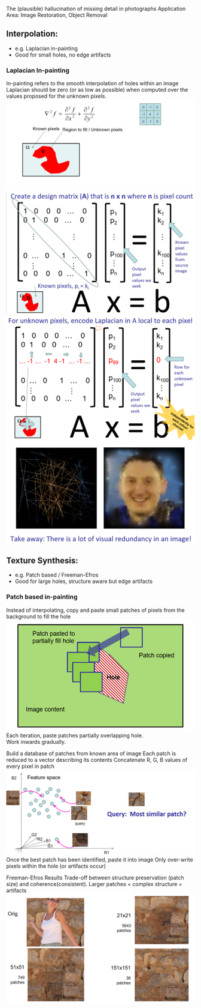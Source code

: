 The (plausible) hallucination of missing detail in photographs
Application Area:  Image Restoration, Object Removal
## Interpolation: 
* e.g. Laplacian in-painting
* Good for small holes, no edge artifacts
### Laplacian In-painting
In-painting refers to the smooth interpolation of holes within an image
Laplacian should be zero (or as low as possible) when computed over the values proposed for the unknown pixels.
![](\images\laplacian2.png)
![](\images\inpainting.png)
![](\images\inpainting1.png)
![](\images\inpainting_exa.png)
## Texture Synthesis:  
* e.g. Patch based / Freeman-Efros
* Good for large holes, structure aware but edge artifacts
### Patch based in-painting
Instead of interpolating, copy and paste small patches of pixels from the background to fill the hole
![](\images\patch_inpainting.png)
Each iteration, paste patches partially overlapping hole.  
Work inwards gradually.  

Build a database of patches from known area of image
Each patch is reduced to a vector describing its contents
Concatenate R, G, B values of every pixel in patch
![](\images\patch_inpainting1.png)
Once the best patch has been identified, paste it into image
Only over-write pixels within the hole (or artifacts occur)

Freeman-Efros Results
Trade-off between structure preservation (patch size) and coherence(consistent).  Larger patches = complex structure = artifacts
![](\images\patch_result.png)